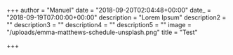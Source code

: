 +++
author = "Manuel"
date = "2018-09-20T02:04:48+00:00"
date_ = "2018-09-19T07:00:00+00:00"
description = "Lorem Ipsum"
description2 = ""
description3 = ""
description4 = ""
description5 = ""
image = "/uploads/emma-matthews-schedule-unsplash.png"
title = "Test"

+++
